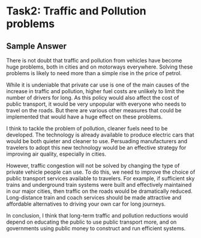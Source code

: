 # Task2: Traffic and Pollution problems

## Sample Answer

There is not doubt that traffic and pollution from vehicles have become huge problems, both in cities and on motorways everywhere. Solving these problems is likely to need more than a simple rise in the price of petrol.

While it is undeniable that private car use is one of the main causes of the increase in traffic and pollution, higher fuel costs are unlikely to limit the number of drivers for long. As this policy would also affect the cost of public transport, it would be very unpopular with everyone who needs to travel on the roads. But there are various other measures that could be implemented that would have a huge effect on these problems.

I think to tackle the problem of pollution, cleaner fuels need to be developed. The technology is already available to produce electric cars that would be both quieter and cleaner to use. Persuading manufacturers and travelers to adopt this new technology would be an effective strategy for improving air quality, especially in cities.

However, traffic congestion will not be solved by changing the type of private vehicle people can use. To do this, we need to improve the choice of public transport services available to travelers. For example, if sufficient sky trains and underground train systems were built and effectively maintained in our major cities, then traffic on the roads would be dramatically reduced. Long-distance train and coach services should be made attractive and affordable alternatives to driving your own car for long journeys.

In conclusion, I think that long-term traffic and pollution reductions would depend on educating the public to use public transport more, and on governments using public money to construct and run efficient systems.
